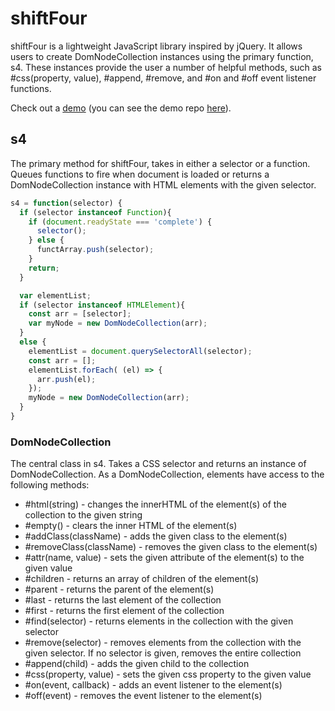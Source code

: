 # shiftFour
shiftFour is a lightweight JavaScript library inspired by jQuery.  It allows users to create
DomNodeCollection instances using the primary function, s4.  These instances provide the user a number of
helpful methods, such as #css(property, value), #append, #remove, and #on and #off event listener functions.

Check out a [demo](https://theimberger.github.io/shiftfour_demo/)
(you can see the demo repo [here](https://github.com/theimberger/shiftfour_demo)).

## s4
The primary method for shiftFour, takes in either a selector or a function.  Queues functions to fire when
document is loaded or returns a DomNodeCollection instance with HTML elements with the given selector.


```javascript
s4 = function(selector) {
  if (selector instanceof Function){
    if (document.readyState === 'complete') {
      selector();
    } else {
      functArray.push(selector);
    }
    return;
  }

  var elementList;
  if (selector instanceof HTMLElement){
    const arr = [selector];
    var myNode = new DomNodeCollection(arr);
  }
  else {
    elementList = document.querySelectorAll(selector);
    const arr = [];
    elementList.forEach( (el) => {
      arr.push(el);
    });
    myNode = new DomNodeCollection(arr);
  }
}
```

### DomNodeCollection
The central class in s4.  Takes a CSS selector and returns an instance of DomNodeCollection.  As
a DomNodeCollection, elements have access to the following methods:

* #html(string) - changes the innerHTML of the element(s) of the collection to the given string
* #empty() - clears the inner HTML of the element(s)
* #addClass(className) - adds the given class to the element(s)
* #removeClass(className) - removes the given class to the element(s)
* #attr(name, value) - sets the given attribute of the element(s) to the given value
* #children - returns an array of children of the element(s)
* #parent - returns the parent of the element(s)
* #last - returns the last element of the collection
* #first - returns the first element of the collection
* #find(selector) - returns elements in the collection with the given selector
* #remove(selector) - removes elements from the collection with the given selector.  If no selector is given, removes the entire collection
* #append(child) - adds the given child to the collection
* #css(property, value) - sets the given css property to the given value
* #on(event, callback) - adds an event listener to the element(s)
* #off(event) - removes the event listener to the element(s)
